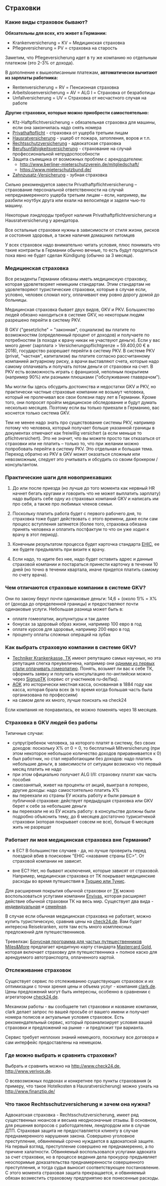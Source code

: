 ## Страховки

### Какие виды страховок бывают?

**Обязательны для всех, кто живет в Германии:**
- Krankenversicherung = KV = Медицинская страховка
- Pflegeversicherung = PV = страховка на старость 

Заметим, что Pflegeversicherung идет в ту же компанию но отдельным платежом (это 2-3% от дохода). 

В дополнение к вышеописанным платежам, **автоматически вычитают из зарплаты работника:**
- Rentenversicherung = RV = Пенсионная страховка
- Arbeitslosenversicherung = AV = ALG I = Страховка от безработицы
- Unfallversicherung = UV = Страховка от несчастного случая на работе

**Другие страховки, которые можно приобрести самостоятельно:**
- Kfz-Haftpflichtversicherung = обязательная страховка для машины, если она закончилась надо снять номера
- [Privathaftpflicht](https://www.check24.de/privathaftpflicht/) - страховка от ущерба третьим лицам 
- [Hausratversicherung](https://www.check24.de/hausratversicherung/) - ущерб от пожара, затопления, воров и т.п.
- [Rechtsschutzversicherung](https://www.check24.de/rechtsschutzversicherung/) - адвокатская страховка
- [Berufsunfähigkeitsversicherung](https://www.check24.de/berufsunfaehigkeitsversicherung/) - страхование на случай профессиональной нетрудоспособности
- Защита съемщика от возможных проблем с арендодателем:
  - http://www.berliner-mieterschutzverein.de/mitgliedschaft/
  - https://www.mieterschutzbund.de/
- [Zahnzusatz-Versicherung](https://www.check24.de/zahnzusatzversicherung/) - зубная страховка

Сильно рекомендуется завести Privathaftpflichtversicherung – страхование персональной ответственности на случай непреднамеренного ущерба третьим лицам – если, например, вы разбили ноутбук друга или ехали на велосипеде и задели чью-то машину.

Некоторые лэндлорды требуют наличия Privathaftpflichtversicherung и Hausratversicherung у арендатора.

Все остальные страховки нужны в зависимости от стиля жизни, рисков и состояния здоровья, а также наличия домашних питомцев

У всех страховок надо внимательно читать условия, плюс понимать что такие контракты в Германии обычно вечные, то есть будут продляться пока явно не будет сделан Kündigung (обычно за 3 месяца). 


### Медицинская страховка

Все резиденты Германии обязаны иметь медицинскую страховку, которая удовлетворяет немецким стандартам. Этим стандартам не удовлетворяют туристические страховки, которые в случае если, условно, человек сломал ногу, оплачивают ему ровно дорогу домой до больницы.

Медицинская страховка бывает двух видов, GKV и PKV. Большинство людей обязано находиться в системе GKV, но некоторым людям разрешено перейти в систему PKV. 

В GKV ("gesetzliche" = "законная", социализм) вы платите по возможностям (определенный процент от доходов) и получаете по потребностям (в походе к врачу никак не участвуют деньги). Если у вас много денег (зарплата > Versicherungspflichtgrenze = 59.400,00 € в 2018), государство разрешает перейти в систему PKV. В системе PKV (privat, "частная", капитализм) вы платите согласно рассчитанному компанией актуарному риску, а врачи выставляют счета, которые надо самому оплачивать и получать потом деньги от страховки на счет. В PKV есть возможность играть с франшизой, неполным покрытием (например 90%) или разными плюшками ("обслуживание главврачом").

Мы могли бы здесь обсудить достоинства и недостатки GKV и PKV, но практически частные страховые компании не возьмут человека, который не пролечивал все свои болезни пару лет в Германии. Кроме того, они попросят пройти медицинское обследование и будут думать несколько месяцев. Поэтому если вы только приехали в Германию, вас коснется только система GKV. 

Тем не менее надо знать про существование системы PKV, например потому что человека, который получает больше указанной границы в документах отмечают как freiwillig versichert (а если меньше то pflichtversichert). Это не значит, что вы можете просто так отказаться от страховки или не платить – только то, что при желании можно попробовать перейти в систему PKV. Это отдельная и большая тема. Переход обратно из PKV в GKV может оказаться сложным или невозможным, следует это учитывать и обсудить со своим брокером / консультантом.

### Практические шаги для новоприехавших

1. До или после приезда (но лучше до того момента как нервный HR начнет бегать кругами и говорить что не может выплатить зарплату) надо выбрать себе одну из страховых компаний GKV и написать им про себя, а также про любимых членов семьи.

2. Поскольку платить работа будет с первого рабочего дня, то страховка тоже будет действовать с этого времени, даже если сам процесс вступления затянется (более того, страховка обязана принять человека и оплатить постфактум то что он уже ходил к врачу в этот период).

3. Конечным результатом процесса будет карточка стандарта [EHIC](https://en.wikipedia.org/wiki/European_Health_Insurance_Card), ее же будете предъявлять при визите к врачу. 

4. Если надо, то идите без нее, надо будет оставить адрес и данные страховой компании и постараться принести карточку в течении 10 дней (но точно в течении квартала, иначе придется платить самому по счету врача).


### Чем отличаются страховые компании в системе GKV?

Они по закону берут почти одинаковые деньги:  14,6 + (около 1)% = X% от (дохода до определенной границы) и предоставляют почти одинаковые услуги. Небольшая разница может быть в:

- оплате гомеопатии, акупунктуры и так далее
- бонусах за здоровый образ жизни, например 100 евро в год
- оплате курсов для здоровья, например 200 евро в год
- проценту оплаты сложных операций на зубах


### Как выбрать страховую компании в системе GKV?

- [Techniker Krankenkasse, TK](https://tk.de) имеют репутацию самых научных, но эта репутация слегка преувеличена, например они [одними из первых стали оплачивать гомеопатию](http://www.spiegel.de/wirtschaft/soziales/kosten-nutzen-rechnung-krankenkassen-kaempfen-fuer-homoeopathie-a-706336.html). Понять, возьмет ли вас к себе ТК, оформить заявку и получить консультацию по-английски можно через [SignupTK](https://signuptk.de/?source=rudefaq) (сервис от участников ru-de/faq). 
- [AOK](https://aok.de) это исторически местная касса, основанная в 1884 году как касса, которая брала всех (в то время когда большая часть была организована по профессиям) 
- на самом деле их много, лучше поискать на check24

Если компания не понравилась, ее можно поменять через 18 месяцев.

### Страховка в GKV людей без работы

Типичные случаи:

- супруг/ребенок человека, за которого платят в систему, без своих доходов: поскольку X% от 0 = 0, то бесплатный Mitversicherung (при этом некоторое небольшое количество доходов приравнивается к 0)
- был работник, но стал неработающим без доходов: надо платить небольшие деньги, в зависимости от ситуации возможно что первый месяц платить не надо
- при этом официально получает ALG I/II: страховку платят как часть пособия
- самозанятый, живет на проценты от акций, выиграл в лотерею, другие доходы: надо самостоятельно платить X%
- вы переехали из страны ЕУ искать работу и были раньше в публичной страховке: действует предыдущая страховка или GKV берет к себе за небольшие деньги
- вы переехали не из ЕУ искать работу: в консульстве должны были подробно объяснить тему, до 6 месяцев достаточно туриситчекой страховки (которая покрывает совсем не все), больше 6 месяцев жить не разрешат


### Работает ли моя медицинская страховка вне Германии?

- в ЕС?
В большинстве случаев - да, но лучше проверить перед поездкой вбив в поисковик "EHIC <название страны ЕС>". От страховой компании не зависит.

- вне ЕС? 
Нет, но бывают исключения, которые зависят от страховой. Например, медицинская страховка от TK покрывает медицинские расходы во время путешествия в [Турцию или Тунис](https://www.tk.de/tk/beratung/schutz-im-ausland/ausserhalb-euroas/348470). 

Для расширения покрытия обычной страховки от [ТК](https://tk.de) можно воспользоваться услугами компании [Envivas](https://envivas.de), которая расширяет действие обычной страховки ТК на весь мир. Существует два вида - [индивидуальная](https://www.envivas.de/en/products-and-services/supplementary-insurances/travellling-abroad/travelxn) и [семейная](https://www.envivas.de/en/products-and-services/supplementary-insurances/travellling-abroad/travelxf).

В случае если обычная медицинская страховка не работает, можно купить туристическую, сравнив цены на [check24.de](https://www.check24.de/reiseversicherung). Вам будет интересна Reisekranken, хотя там есть много комплексных предложений для путешественников.

Тревелхак: [Бонусная программа для частых путешественников Miles&More](https://www.miles-and-more.com/online/portal/mam/de/homepage) предлагает кредитную карту стандарта [Mastercard Gold](https://www.miles-and-more-kreditkarte.com/kreditkarten/miles-and-more-credit-card-gold), которая включает страховку для путешественника + полное каско для арендуемого автотранспорта, оплаченного картой.

### Отслеживание страховок
Существует сервис по отслеживанию существующих страховок и их оптимизации с точки зрения цены и объема услуг - компания [clark.de](https://www.clark.de/de/invitation/8hvwkbv2gh). Цены предложений могут быть интересны, особенно в сравнении с агрегатором [check24.de](https://check24.de). 

Механизм работы - вы сообщаете тип страховки и название компании, clark делает запрос по вашей просьбе от вашего имени и получает номера полисов и актуальные условия страховок. Есть рекомендательный сервис, который проанализирует условия вашей страховки и предложений на рынке - и предложит три варианта.

Сервис требует неплохих знаний немецкого, поскольку все договора и сам интерфейс предоставлены на немецком.

### Где можно выбрать и сравнить страховки?
Выбрать и сравнить можно на http://www.check24.de, http://www.verivox.de.

О всевозможных подвохах и конкретнее про пункты страхования (к примеру, что такое Hotelkosten в Hausratversicherung) можно узнать на http://www.finanztip.de/

### Что такое Rechtsschutzversicherung и зачем она нужна?
Адвокатская страховка - Rechtsschutzversicherung, имеет ряд существенных нюансов и весьма неоднозначные отзывы. В основном,  для решения вопросов с работодателем, лендлордом или в случае ДТП. Страховая защита не предоставляется клиенту в случае преднамеренного нарушения закона. Совершено уголовное преступление, обвиняемый срочно нуждается в адвокатской защите. На первый взгляд, преступление совершено не преднамеренно, а по причине халатности. Обвиняемый воспользовался услугами адвоката за счет страховки, но в процессе ведения дела прокурор предъявляет неоспоримые доказательства преднамеренности совершенного преступления, и тогда судья выносит соответствующее постановление. С этого момента страховая защита прекращается, и обвиняемый обязан возместить страховому предприятию все понесенные расходы.
